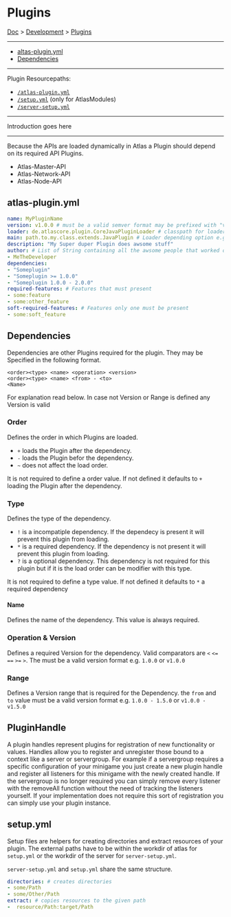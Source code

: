 # Plugins

[Doc](../index.md) > [Development](../index.md#development) > [Plugins](#plugins)

---

- [altas-plugin.yml](#atlas-pluginyml)
- [Dependencies](#dependencies)

---

Plugin Resourcepaths:

- [`/atlas-plugin.yml`](#atlas-pluginyml)
- [`/setup.yml`](#setupyml) (only for  AtlasModules)
- [`/server-setup.yml`](#setupyml)

---

Introduction goes here

---

Because the APIs are loaded dynamically in Atlas a Plugin should depend on its required API Plugins.

- Atlas-Master-API
- Atlas-Network-API
- Atlas-Node-API

## atlas-plugin.yml

```yaml
name: MyPluginName
version: v1.0.0 # must be a valid semver format may be prefixed with "v"
loader: de.atlascore.plugin.CoreJavaPluginLoader # classpath for loader class if not present treated as CoreJavaPluginLoader 
main: path.to.my.class.extends.JavaPlugin # Loader depending option e.g. classpath for main class for java plugins
description: "My Super duper Plugin does awsome stuff"
author: # List of String containing all the awsome people that worked on this plugin
- MeTheDeveloper
dependencies:
- "Someplugin"
- "Someplugin >= 1.0.0"
- "Someplugin 1.0.0 - 2.0.0"
required-features: # Features that must present
- some:feature
- some:other_feature
soft-required-features: # Features only one must be present
- some:soft_feature
```

## Dependencies

Dependencies are other Plugins required for the plugin. They may be Specified in the following format.

```
<order><type> <name> <operation> <version>
<order><type> <name> <from> - <to>
<Name>
```

For explanation read below. In case not Version or Range is defined any Version is valid

### Order

Defines the order in which Plugins are loaded.

- `+` loads the Plugin after the dependency.
- `-` loads the Plugin befor the dependency.
- `~` does not affect the load order. 

It is not required to define a order value. If not defined it defaults to `+` loading the Plugin after the dependency.

### Type

Defines the type of the dependency.

- `!` is a incompatiple dependency. If the dependecy is present it will prevent this plugin from loading.
- `*` is a required dependency. If the dependency is not present it will prevent this plugin from loading.
- `?` is a optional dependency. This dependency is not required for this plugin but if it is the load order can be modifier with this type.

It is not required to define a type value. If not defined it defaults to `*` a required dependency

#### Name

Defines the name of the dependency. This value is always required.

### Operation & Version

Defines a required Version for the dependency. Valid comparators are `<` `<=` `==` `>=` `>`. The must be a valid version format e.g. `1.0.0` or `v1.0.0`

### Range

Defines a Version range that is required for the Dependency.
the `from` and `to` value must be a valid version format e.g. `1.0.0 - 1.5.0` or `v1.0.0 - v1.5.0`

## PluginHandle

A plugin handles represent plugins for registration of new functionality or values. Handles allow you to register and unregister those bound to a context like a server or servergroup. For example if a servergroup requires a specific configuration of your minigame you just create a new plugin handle and register all listeners for this minigame with the newly created handle. If the servergroup is no longer required you can simply remove every listener with the removeAll function without the need of tracking the listeners yourself. If your implementation does not require this sort of registration you can simply use your plugin instance.

## setup.yml

Setup files are helpers for creating directories and extract resources of your plugin. The external paths have to be within the workdir of atlas for `setup.yml` or the workdir of the server for `server-setup.yml`.

`server-setup.yml` and `setup.yml` share the same structure.

```yaml
directories: # creates directories
- some/Path
- some/Other/Path
extract: # copies resources to the given path
-  resource/Path:target/Path
```
